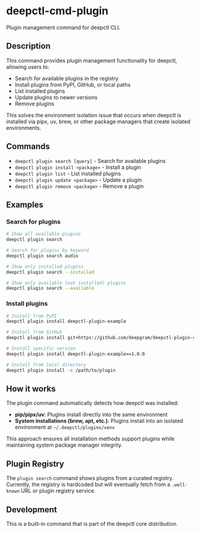 # deepctl-cmd-plugin

Plugin management command for deepctl CLI.

## Description

This command provides plugin management functionality for deepctl, allowing users to:

- Search for available plugins in the registry
- Install plugins from PyPI, GitHub, or local paths
- List installed plugins
- Update plugins to newer versions
- Remove plugins

This solves the environment isolation issue that occurs when deepctl is installed via pipx, uv, brew, or other package managers that create isolated environments.

## Commands

- `deepctl plugin search [query]` - Search for available plugins
- `deepctl plugin install <package>` - Install a plugin
- `deepctl plugin list` - List installed plugins
- `deepctl plugin update <package>` - Update a plugin
- `deepctl plugin remove <package>` - Remove a plugin

## Examples

### Search for plugins

```bash
# Show all available plugins
deepctl plugin search

# Search for plugins by keyword
deepctl plugin search audio

# Show only installed plugins
deepctl plugin search --installed

# Show only available (not installed) plugins
deepctl plugin search --available
```

### Install plugins

```bash
# Install from PyPI
deepctl plugin install deepctl-plugin-example

# Install from GitHub
deepctl plugin install git+https://github.com/deepgram/deepctl-plugin-custom.git

# Install specific version
deepctl plugin install deepctl-plugin-example==1.0.0

# Install from local directory
deepctl plugin install -e /path/to/plugin
```

## How it works

The plugin command automatically detects how deepctl was installed:

- **pip/pipx/uv**: Plugins install directly into the same environment
- **System installations (brew, apt, etc.)**: Plugins install into an isolated environment at `~/.deepctl/plugins/venv`

This approach ensures all installation methods support plugins while maintaining system package manager integrity.

## Plugin Registry

The `plugin search` command shows plugins from a curated registry. Currently, the registry is hardcoded but will eventually fetch from a `.well-known` URL or plugin registry service.

## Development

This is a built-in command that is part of the deepctl core distribution.
